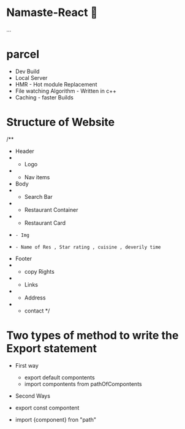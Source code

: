 # Namaste-React 🚀

...
# parcel
- Dev Build
- Local Server
- HMR - Hot module Replacement
- File watching Algorithm - Written in c++
- Caching - faster Builds


# Structure of Website

/**
 * Header
 * - Logo
 * - Nav items
 * Body
 * - Search Bar
 * - Restaurant Container
 *   - Restaurant Card
 *     - Img
 *     - Name of Res , Star rating , cuisine , deverily time
 * Footer
 * - copy Rights
 * - Links
 * - Address
 * - contact
 */

 # Two types of method to write the Export statement
  - First way
    - export default compontents
    - import compontents from pathOfCompontents
  
  - Second Ways
  - export const compontent
  - import {component} fron "path"
